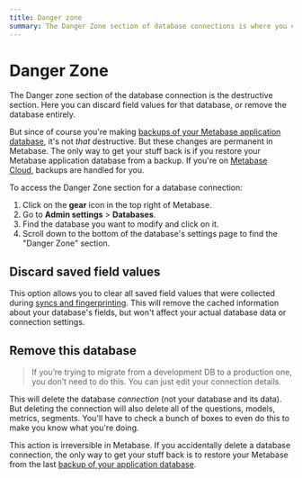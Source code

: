 ```yaml
---
title: Danger zone
summary: The Danger Zone section of database connections is where you can discard field values or remove database connections and all of their related content.
---
```


# Danger Zone

The Danger zone section of the database connection is the destructive section. Here you can discard field values for that database, or remove the database entirely.

But since of course you're making [backups of your Metabase application database](../installation-and-operation/backing-up-metabase-application-data.md), it's not _that_ destructive. But these changes are permanent in Metabase. The only way to get your stuff back is if you restore your Metabase application database from a backup. If you're on [Metabase Cloud](https://www.metabase.com/cloud/), backups are handled for you.

To access the Danger Zone section for a database connection:

1. Click on the **gear** icon in the top right of Metabase.
2. Go to **Admin settings** > **Databases**.
3. Find the database you want to modify and click on it.
4. Scroll down to the bottom of the database's settings page to find the "Danger Zone" section.

## Discard saved field values

This option allows you to clear all saved field values that were collected during [syncs and fingerprinting](./sync-scan.md). This will remove the cached information about your database's fields, but won't affect your actual database data or connection settings.

## Remove this database

> If you’re trying to migrate from a development DB to a production one, you don’t need to do this. You can just
> edit your connection details.

This will delete the database _connection_ (not your database and its data). But deleting the connection will also delete all of the questions, models, metrics, segments. You'll have to check a bunch of boxes to even do this to make you know what you're doing.

This action is irreversible in Metabase. If you accidentally delete a database connection, the only way to get your stuff back is to restore your Metabase from the last [backup of your application database](../installation-and-operation/backing-up-metabase-application-data.md).

